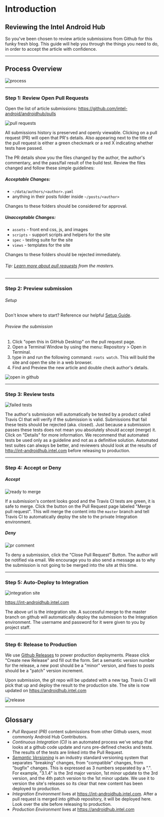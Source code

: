 # Introduction

## Reviewing the Intel Android Hub
So you've been chosen to review article submissions from Github for this funky fresh blog. This guide will help you through the things you need to do, in order to accept the article with confidence.

--------

## Process Overview

![process](https://drive.google.com/uc?id=0BwL_X3dS1kN_QVNwYXRydVR6VGs)

--------

### Step 1: Review Open Pull Requests

Open the list of article submissions: https://github.com/intel-android/androidhub/pulls

![pull requests](https://drive.google.com/uc?id=0BwL_X3dS1kN_Q3hRRFVGS2VMWWc)

All submissions history is preserved and openly viewable. Clicking on a pull request (PR) will open that PR's details. Also appearing next to the title of the pull request is either a green checkmark or a red X indicating whether tests have passed.

The PR details show you the files changed by the author, the author's commentary, and the pass/fail result of the build test. Review the files changed and follow these simple guidelines:

##### Acceptable Changes:

- `~/data/authors/<author>.yaml`
- anything in their posts folder inside `~/posts/<author>`

Changes to these folders should be considered for approval.

##### Unacceptable Changes:

- `assets` - front end css, js, and images
- `scripts` - support scripts and helpers for the site
- `spec` - testing suite for the site
- `views` - templates for the site

Changes to these folders should be rejected immediately.

###### Tip: [Learn more about pull requests](https://help.github.com/articles/using-pull-requests/#reviewing-the-pull-request) from the masters.

--------

### Step 2: Preview submission

###### Setup

Don't know where to start? Reference our helpful [Setup Guide](readme.md).

###### Preview the submission

1. Click "open this in GitHub Desktop" on the pull request page.
2. Open a Terminal Window by using the menu: Repository > Open in Terminal.
3. type in and run the following command: `roots watch`. This will build the site and open the site in a web browser.
4. Find and Preview the new article and double check author's details.

![open in github](https://drive.google.com/uc?id=0BwL_X3dS1kN_a2FUYUFKdHNZSGc)


--------

### Step 3: Review tests

![failed tests](https://drive.google.com/uc?id=0BwL_X3dS1kN_NmpXbDFZMGdIOTg)

The author's submission will automatically be tested by a product called Travis CI that will verify if the submission is valid. Submissions that fail these tests should be rejected (aka. closed). Just because a submission passes these tests does not mean you absolutely should accept (merge) it. Click on "Details" for more information. We recommend that automated tests be used only as a guideline and not as a definitive solution. Automated test suites can always be better, and reviewers should look at the results of http://int-androidhub.intel.com before releasing to production.

--------

### Step 4: Accept or Deny

##### Accept

![ready to merge](https://drive.google.com/uc?id=0BwL_X3dS1kN_eFVlVktXVXlhUG8)

If a submission's content looks good and the Travis CI tests are green, it is safe to merge. Click the button on the Pull Request page labeled "Merge pull request". This will merge the content into the `master` branch and tell Travis CI to automatically deploy the site to the private Integration environment.

##### Deny
![pr comment](https://drive.google.com/uc?id=0BwL_X3dS1kN_cGJiaWRwb05Dbzg)

To deny a submission, click the "Close Pull Request" Button. The author will be notified via email. We encourage you to also send a message as to why the submission is not going to be merged into the site at this time.

--------

### Step 5: Auto-Deploy to Integration

![integration site](https://drive.google.com/uc?id=0BwL_X3dS1kN_a2I1VU5tUHdMc2c)

https://int-androidhub.intel.com

The above url is the integration site. A successful merge to the master branch on github will automatically deploy the submission to the Integration environment. The username and password for it were given to you by project staff. 

--------

### Step 6: Release to Production

We use [Github Releases](https://github.com/blog/1547-release-your-software) to power production deployments. Please click "Create new Release" and fill out the form. Set a semantic version number for the release, a new post should be a "minor" version, and fixes to posts should be a "patch" version increment.

Upon submission, the git repo will be updated with a new tag. Travis CI will pick that up and deploy the result to the production site. The site is now updated on https://androidhub.intel.com

![release](https://drive.google.com/uc?id=0BwL_X3dS1kN_aFRVeUNYQzMyRGs)

--------

## Glossary

- *Pull Request (PR)* content submissions from other Github users, most commonly Android Hub Contributors.
- *Continuous Integration (CI)* is an automated process we've setup that looks at a github code update and runs pre-defined checks and tests. The results of the tests are linked into the Pull Request.
- *[Semantic Versioning](http://semver.org/)* is an industry standard versioning system that separates "breaking" changes, from "compatible" changes, from "bugfix" changes. This is expressed as 3 numbers separated by a ".". For example, "3.1.4" is the 3rd major version, 1st minor update to the 3rd version, and the 4th patch version to the 1st minor update. We use it to version the site's releases so its clear that new content has been deployed to production.
- *Integration Environment* lives at https://int-androidhub.intel.com. After a pull request is merged into github repository, it will be deployed here. Look over the site before releasing to production.
- *Production Environment* lives at https://androidhub.intel.com
